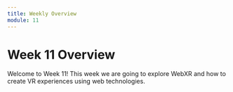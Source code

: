 ```yaml
---
title: Weekly Overview
module: 11
---
```


# Week 11 Overview

Welcome to Week 11!  This week we are going to explore WebXR and how to create VR experiences using web technologies.